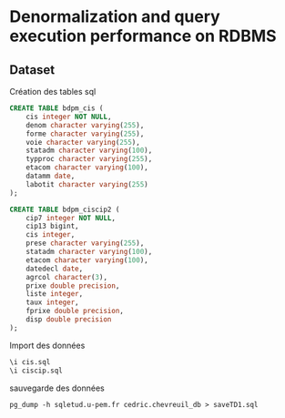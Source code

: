 # Denormalization and query execution performance on RDBMS

## Dataset

Création des tables sql
```sql
CREATE TABLE bdpm_cis (
    cis integer NOT NULL,
    denom character varying(255),
    forme character varying(255),
    voie character varying(255),
    statadm character varying(100),
    typproc character varying(255),
    etacom character varying(100),
    datamm date,
    labotit character varying(255)
);

CREATE TABLE bdpm_ciscip2 (
    cip7 integer NOT NULL,
    cip13 bigint,
    cis integer,
    prese character varying(255),
    statadm character varying(100),
    etacom character varying(100),
    datedecl date,
    agrcol character(3),
    prixe double precision,
    liste integer,
    taux integer,
    fprixe double precision,
    disp double precision
);
```

Import des données
```sql
\i cis.sql
\i ciscip.sql
```

sauvegarde des données
```shell
pg_dump -h sqletud.u-pem.fr cedric.chevreuil_db > saveTD1.sql
```